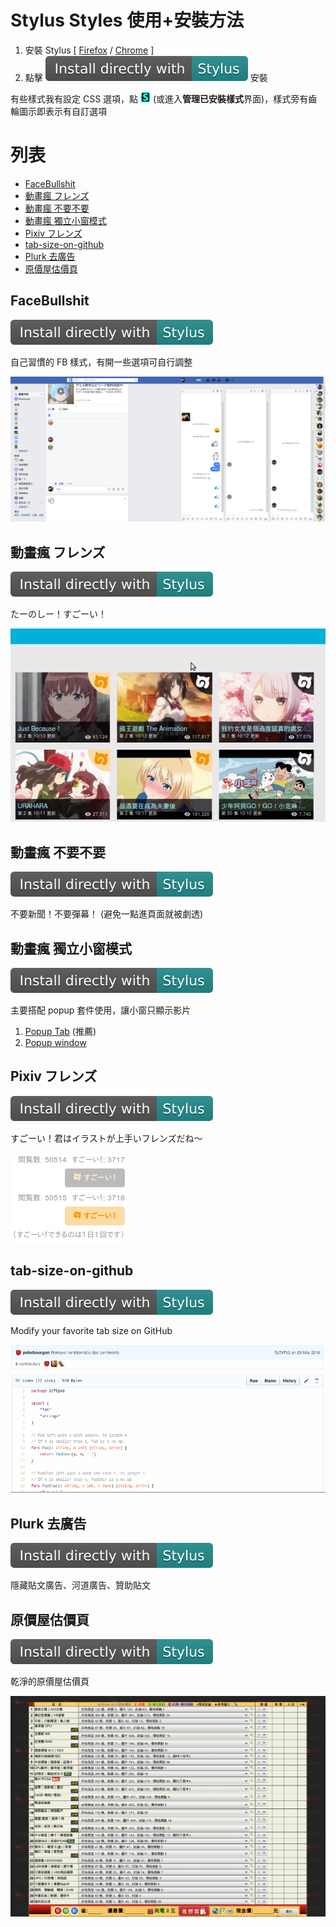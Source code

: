 # Stylus Styles 使用+安裝方法

1. 安裝 Stylus [ [Firefox](https://addons.mozilla.org/en-US/firefox/addon/styl-us/) / [Chrome](https://chrome.google.com/webstore/detail/stylus/clngdbkpkpeebahjckkjfobafhncgmne) ]
2. 點擊 ![Install directly with Stylus](usercss-badge.svg) 安裝

有些樣式我有設定 CSS 選項，點 ![stylus](stylus-icon-16.png) (或進入**管理已安裝樣式**界面)，樣式旁有齒輪圖示即表示有自訂選項

# 列表

* [FaceBullshit](#facebullshit)
* [動畫瘋 フレンズ](#%E5%8B%95%E7%95%AB%E7%98%8B-%E3%83%95%E3%83%AC%E3%83%B3%E3%82%BA)
* [動畫瘋 不要不要](#%E5%8B%95%E7%95%AB%E7%98%8B-%E4%B8%8D%E8%A6%81%E4%B8%8D%E8%A6%81)
* [動畫瘋 獨立小窗模式](#%E5%8B%95%E7%95%AB%E7%98%8B-%E7%8D%A8%E7%AB%8B%E5%B0%8F%E7%AA%97%E6%A8%A1%E5%BC%8F)
* [Pixiv フレンズ](#pixiv-%E3%83%95%E3%83%AC%E3%83%B3%E3%82%BA)
* [tab-size-on-github](#tab-size-on-github)
* [Plurk 去廣告](#plurk-%E5%8E%BB%E5%BB%A3%E5%91%8A)
* [原價屋估價頁](#%E5%8E%9F%E5%83%B9%E5%B1%8B%E4%BC%B0%E5%83%B9%E9%A0%81)

## FaceBullshit

[![Install directly with Stylus](usercss-badge.svg)](https://raw.githubusercontent.com/FlandreDaisuki/My-Browser-Extensions/master/usercss/FaceBullshit.user.css)

自己習慣的 FB 樣式，有開一些選項可自行調整

![](FaceBullshit.png)

## 動畫瘋 フレンズ

[![Install directly with Stylus](usercss-badge.svg)](https://raw.githubusercontent.com/FlandreDaisuki/My-Browser-Extensions/master/usercss/ani.gamer-japari-friends.user.css)

たーのしー！すごーい！

![](ani.gamer-japari-friends.gif)

## 動畫瘋 不要不要

[![Install directly with Stylus](usercss-badge.svg)](https://raw.githubusercontent.com/FlandreDaisuki/My-Browser-Extensions/master/usercss/ani.gamer-no-news-no-danmaku.user.css)

不要新聞！不要彈幕！ (避免一點進頁面就被劇透)

## 動畫瘋 獨立小窗模式

[![Install directly with Stylus](usercss-badge.svg)](https://raw.githubusercontent.com/FlandreDaisuki/My-Browser-Extensions/master/usercss/ani.gamer-popup-mode.user.css)

主要搭配 popup 套件使用，讓小窗只顯示影片

1. [Popup Tab](https://addons.mozilla.org/firefox/addon/popup-tab/) (推薦)
2. [Popup window](https://addons.mozilla.org/firefox/addon/popup-window/)


## Pixiv フレンズ

[![Install directly with Stylus](usercss-badge.svg)](https://raw.githubusercontent.com/FlandreDaisuki/My-Browser-Extensions/master/usercss/Pixiv-japari-friends.user.css)

すごーい！君はイラストが上手いフレンズだね〜

![](Pixiv-japari-friends.png)

## tab-size-on-github

[![Install directly with Stylus](usercss-badge.svg)](https://raw.githubusercontent.com/FlandreDaisuki/My-Browser-Extensions/master/usercss/tab-size-on-github.user.css)

Modify your favorite tab size on GitHub

![](tab-size-on-github.gif)

## Plurk 去廣告

[![Install directly with Stylus](usercss-badge.svg)](https://raw.githubusercontent.com/FlandreDaisuki/My-Browser-Extensions/master/usercss/Plurk-no-ads.user.css)

隱藏貼文廣告、河道廣告、贊助貼文

## 原價屋估價頁

[![Install directly with Stylus](usercss-badge.svg)](https://raw.githubusercontent.com/FlandreDaisuki/My-Browser-Extensions/master/usercss/coolpc-evaluate.user.css)

乾淨的原價屋估價頁

![](coolpc-evaluate.png)
